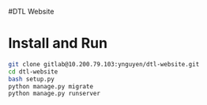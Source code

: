 #DTL Website


# Install and Run

```bash
git clone gitlab@10.200.79.103:ynguyen/dtl-website.git
cd dtl-website
bash setup.py
python manage.py migrate
python manage.py runserver
```




